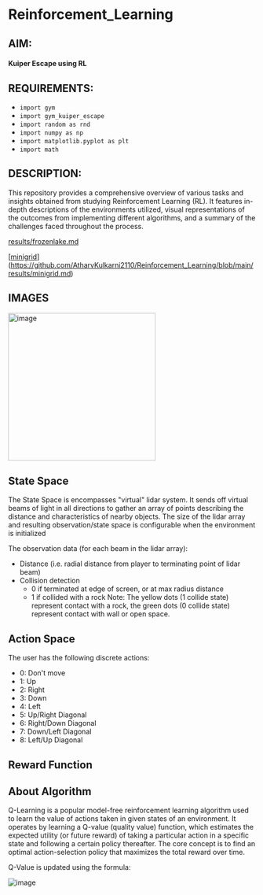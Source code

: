 # Reinforcement_Learning

## AIM: 
#### Kuiper Escape using RL

## REQUIREMENTS:
- `import gym`  
- `import gym_kuiper_escape`
- `import random as rnd`
- `import numpy as np`
- `import matplotlib.pyplot as plt`
- `import math`
  
## DESCRIPTION:
This repository provides a comprehensive overview of various tasks and insights obtained from studying Reinforcement Learning (RL). It features in-depth descriptions of the environments utilized, visual representations of the outcomes from implementing different algorithms, and a summary of the challenges faced throughout the process.

[results/frozenlake.md](https://github.com/AtharvKulkarni2110/Reinforcement_Learning/blob/main/results/frozenlake.md)

[[minigrid]("results/minigrid.md")](https://github.com/AtharvKulkarni2110/Reinforcement_Learning/blob/main/results/minigrid.md)

## IMAGES 
<img src="https://user-images.githubusercontent.com/20359930/146223615-de23593f-02df-4ef1-b356-87153208d6f1.png" alt="image" height="300" width="300">

## State Space

The State Space is encompasses "virtual" lidar system. It sends off virtual
beams of light in all directions to gather an array of points describing
the distance and characteristics of nearby objects. The size of the lidar array and resulting observation/state space is configurable when the environment is initialized

The observation data (for each beam in the lidar array):
 * Distance (i.e. radial distance from player to terminating point of lidar beam)
 * Collision detection
   * 0 if terminated at edge of screen, or at max radius distance
   * 1 if collided with a rock
Note: The yellow dots (1 collide state) represent contact with a rock, the green dots (0 collide state) represent contact with wall or open space.

## Action Space
The user has the following discrete actions:
 * 0: Don't move
 * 1: Up
 * 2: Right
 * 3: Down
 * 4: Left
 * 5: Up/Right Diagonal
 * 6: Right/Down Diagonal
 * 7: Down/Left Diagonal
 * 8: Left/Up Diagonal

## Reward Function

## About Algorithm

Q-Learning is a popular model-free reinforcement learning algorithm used to learn the value of actions taken in given states of an environment. It operates by learning a Q-value (quality value) function, which estimates the expected utility (or future reward) of taking a particular action in a specific state and following a certain policy thereafter. The core concept is to find an optimal action-selection policy that maximizes the total reward over time.

Q-Value is updated using the formula:

![image](https://github.com/user-attachments/assets/ec49d511-712e-4ebd-b43c-508d02d522a9)






